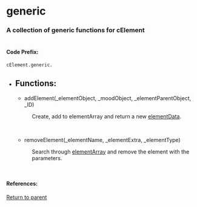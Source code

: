 # <a id="title"/> generic
### <a id="description"/> A collection of generic functions for cElement
#

#### <a id="codeprefix"/> Code Prefix:
    cElement.generic.

* <a id="functions"/> <h2> Functions: </h2>

	* <a id="addelement"/> addElement(_elementObject, _moodObject, _elementParentObject, _ID) <p style="padding-left: 20px;"> Create, add to elementArray and return a new [elementData](elementData.md). </p>	<br>

	* <a id="removeelement"/> removeElement(_elementName, _elementExtra, _elementType) <p style="padding-left: 20px;"> Search through [elementArray](/Code/Main%20Code/Element/README.md#elementarray) and remove the element with the parameters. </p>	<br>

#### References: 
  
[Return to parent](/Code/Other%20Custom%20Code/cElement/README.md)